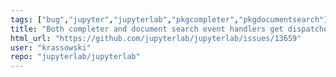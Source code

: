 ```yaml
---
tags: ["bug","jupyter","jupyterlab","pkgcompleter","pkgdocumentsearch"]
title: "Both completer and document search event handlers get dispatched on Esc"
html_url: "https://github.com/jupyterlab/jupyterlab/issues/13659"
user: "krassowski"
repo: "jupyterlab/jupyterlab"
---
```


